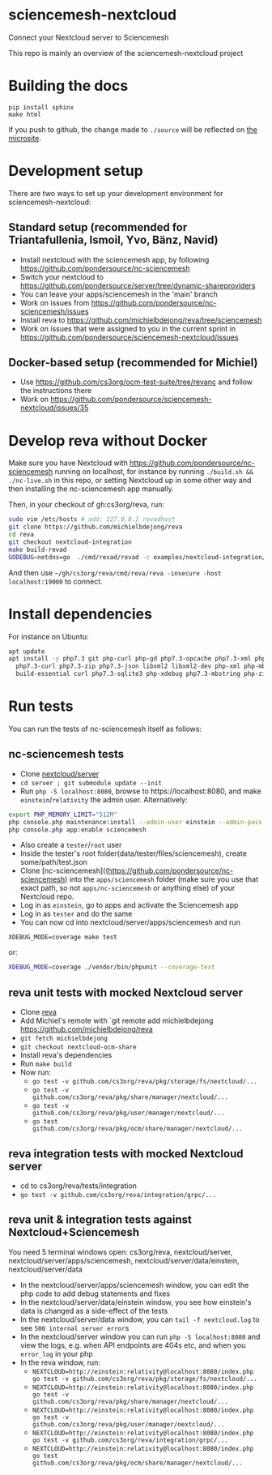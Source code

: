 # sciencemesh-nextcloud
Connect your Nextcloud server to Sciencemesh

This repo is mainly an overview of the sciencemesh-nextcloud project

# Building the docs
 
```
pip install sphinx
make html
```

If you push to github, the change made to `./source` will be reflected 
on [the microsite](https://sciencemesh-nextcloud.readthedocs.io/).

# Development setup

There are two ways to set up your development environment for sciencemesh-nextcloud:

## Standard setup (recommended for Triantafullenia, Ismoil, Yvo, Bänz, Navid)
* Install nextcloud with the sciencemesh app, by following https://github.com/pondersource/nc-sciencemesh
* Switch your nextcloud to https://github.com/pondersource/server/tree/dynamic-shareproviders
* You can leave your apps/sciencemesh in the 'main' branch
* Work on issues from https://github.com/pondersource/nc-sciencemesh/issues
* Install reva to https://github.com/michielbdejong/reva/tree/sciencemesh
* Work on issues that were assigned to you in the current sprint in https://github.com/pondersource/sciencemesh-nextcloud/issues

## Docker-based setup (recommended for Michiel)
* Use https://github.com/cs3org/ocm-test-suite/tree/revanc and follow the instructions there
* Work on https://github.com/pondersource/sciencemesh-nextcloud/issues/35

# Develop reva without Docker
Make sure you have Nextcloud with https://github.com/pondersource/nc-sciencemesh running on localhost,
for instance by running `./build.sh && ./nc-live.sh` in this repo, or setting Nextcloud up in some
other way and then installing the nc-sciencemesh app manually.

Then, in your checkout of gh:cs3org/reva, run:
```sh
sudo vim /etc/hosts # add: 127.0.0.1 revadhost
git clone https://github.com/michielbdejong/reva
cd reva
git checkout nextcloud-integration
make build-revad
GODEBUG=netdns=go  ./cmd/revad/revad -c examples/nextcloud-integration/revad.toml 
```
And then use `~/gh/cs3org/reva/cmd/reva/reva -insecure -host localhost:19000`
to connect.

# Install dependencies
For instance on Ubuntu:
```sh
apt update
apt install -y php7.3 git php-curl php-gd php7.3-opcache php7.3-xml php7.3-gd \
  php7.3-curl php7.3-zip php7.3-json libxml2 libxml2-dev php-xml php-mbstring \
  build-essential curl php7.3-sqlite3 php-xdebug php7.3-mbstring php-zip
```

# Run tests
You can run the tests of nc-sciencemesh itself as follows:

## nc-sciencemesh tests
* Clone [nextcloud/server](https://github.com/nextcloud/server)
* `cd server ; git submodule update --init`
* Run `php -S localhost:8080`, browse to https://localhost:8080, and make `einstein`/`relativity` the admin user. Alternatively:
```sh
export PHP_MEMORY_LIMIT="512M"
php console.php maintenance:install --admin-user einstein --admin-pass relativity
php console.php app:enable sciencemesh
```
* Also create a `tester`/`root` user
* Inside the tester's root folder(data/tester/files/sciencemesh), create some/path/test.json
* Clone [nc-sciencemesh]((https://github.com/pondersource/nc-sciencemesh) into the `apps/sciencemesh` folder (make sure you use that exact path, so not `apps/nc-sciencemesh` or anything else) of your Nextcloud repo.
* Log in as `einstein`, go to apps and activate the Sciencemesh app
* Log in as `tester` and do the same
* You can now cd into nextcloud/server/apps/sciencemesh and run
 ```
 XDEBUG_MODE=coverage make test
 ```
 or:
```sh
XDEBUG_MODE=coverage ./vendor/bin/phpunit --coverage-text
```

## reva unit tests with mocked Nextcloud server
* Clone [reva](https://github.com/cs3org/reva)
* Add Michiel's remote with `git remote add michielbdejong https://github.com/michielbdejong/reva
* `git fetch michielbdejong`
* `git checkout nextcloud-ocm-share`
*  Install reva's dependencies
*  Run `make build`
* Now run:
  * `go test -v github.com/cs3org/reva/pkg/storage/fs/nextcloud/...`
  * `go test -v github.com/cs3org/reva/pkg/share/manager/nextcloud/...`
  * `go test -v github.com/cs3org/reva/pkg/user/manager/nextcloud/...`
  * `go test github.com/cs3org/reva/pkg/ocm/share/manager/nextcloud/...`

## reva integration tests with mocked Nextcloud server
* cd to cs3org/reva/tests/integration
* `go test -v github.com/cs3org/reva/integration/grpc/...`

## reva unit & integration tests against Nextcloud+Sciencemesh
You need 5 terminal windows open: cs3org/reva, nextcloud/server, nextcloud/server/apps/sciencemesh, nextcloud/server/data/einstein, nextcloud/server/data
* In the nextcloud/server/apps/sciencemesh window, you can edit the php code to add debug statements and fixes
* In the nextcloud/server/data/einstein window, you see how einstein's data is changed as a side-effect of the tests
* In the nextcloud/server/data window, you can `tail -f nextcloud.log` to see `500 internal server error`s
* In the nextcloud/server window you can run `php -S localhost:8080` and view the logs, e.g. when API endpoints are 404s etc, and when you `error_log` in your php
* In the reva window, run:
  * `NEXTCLOUD=http://einstein:relativity@localhost:8080/index.php go test -v github.com/cs3org/reva/pkg/storage/fs/nextcloud/...`
  * `NEXTCLOUD=http://einstein:relativity@localhost:8080/index.php go test -v github.com/cs3org/reva/pkg/share/manager/nextcloud/...`
  * `NEXTCLOUD=http://einstein:relativity@localhost:8080/index.php go test -v github.com/cs3org/reva/pkg/user/manager/nextcloud/...`
  * `NEXTCLOUD=http://einstein:relativity@localhost:8080/index.php go test -v github.com/cs3org/reva/integration/grpc/...`
  * `NEXTCLOUD=http://einstein:relativity@localhost:8080/index.php go test github.com/cs3org/reva/pkg/ocm/share/manager/nextcloud/...`

